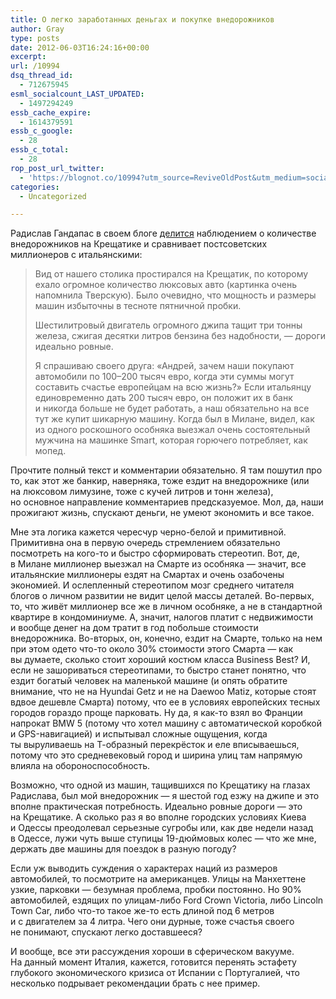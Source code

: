 ```yaml
---
title: О легко заработанных деньгах и покупке внедорожников
author: Gray
type: posts
date: 2012-06-03T16:24:16+00:00
excerpt:
url: /10994
dsq_thread_id:
  - 712675945
esml_socialcount_LAST_UPDATED:
  - 1497294249
essb_cache_expire:
  - 1614379591
essb_c_google:
  - 28
essb_c_total:
  - 28
rop_post_url_twitter:
  - 'https://blognot.co/10994?utm_source=ReviveOldPost&utm_medium=social&utm_campaign=ReviveOldPost'
categories:
  - Uncategorized

---
```








Радислав Гандапас в&nbsp;своем блоге [делится][1] наблюдением о&nbsp;количестве внедорожников на&nbsp;Крещатике и&nbsp;сравнивает постсоветских миллионеров с&nbsp;итальянскими:

> Вид от&nbsp;нашего столика простирался на&nbsp;Крещатик, по&nbsp;которому ехало огромное количество люксовых авто (картинка очень напомнила Тверскую). Было очевидно, что мощность и&nbsp;размеры машин избыточны в&nbsp;тесноте пятничной пробки.
> 
> Шестилитровый двигатель огромного джипа тащит три тонны железа, сжигая десятки литров бензина без надобности,&nbsp;&mdash; дороги идеально ровные.
> 
> Я&nbsp;спрашиваю своего друга: &laquo;Андрей, зачем наши покупают автомобили по&nbsp;100&ndash;200 тысяч евро, когда эти суммы могут составить счастье европейцам на&nbsp;всю жизнь?&raquo; Если итальянцу единовременно дать 200 тысяч евро, он&nbsp;положит их&nbsp;в&nbsp;банк и&nbsp;никогда больше не&nbsp;будет работать, а&nbsp;наш обязательно на&nbsp;все тут&nbsp;же купит шикарную машину. Когда был в&nbsp;Милане, видел, как из&nbsp;одного роскошного особняка выезжал очень состоятельный мужчина на&nbsp;машинке Smart, которая горючего потребляет, как мопед.

Прочтите полный текст и&nbsp;комментарии обязательно. Я&nbsp;там пошутил про то, как этот&nbsp;же банкир, наверняка, тоже ездит на&nbsp;внедорожнике (или на&nbsp;люксовом лимузине, тоже с&nbsp;кучей литров и&nbsp;тонн железа), но&nbsp;основное направление комментариев предсказуемое. Мол, да, наши прожигают жизнь, спускают деньги, не&nbsp;умеют экономить и&nbsp;все такое. 

Мне эта логика кажется чересчур <nobr>черно-белой</nobr> и&nbsp;примитивной. Примитивна она в&nbsp;первую очередь стремлением обязательно посмотреть на&nbsp;<nobr>кого-то</nobr> и&nbsp;быстро сформировать стереотип. Вот, де, в&nbsp;Милане миллионер выезжал на&nbsp;Смарте из&nbsp;особняка&nbsp;&mdash; значит, все итальянские миллионеры ездят на&nbsp;Смартах и&nbsp;очень озабочены экономией. И&nbsp;ослепленный стереотипом мозг среднего читателя блогов о&nbsp;личном развитии не&nbsp;видит целой массы деталей. <nobr>Во-первых</nobr>, то, что живёт миллионер все&nbsp;же в&nbsp;личном особняке, а&nbsp;не&nbsp;в&nbsp;стандартной квартире в&nbsp;кондоминиуме. А, значит, налогов платит с&nbsp;недвижимости и&nbsp;вообще денег на&nbsp;дом тратит в&nbsp;год побольше стоимости внедорожника. <nobr>Во-вторых</nobr>, он, конечно, ездит на&nbsp;Смарте, только на&nbsp;нем при этом одето <nobr>что-то</nobr> около 30% стоимости этого Смарта&nbsp;&mdash; как вы&nbsp;думаете, сколько стоит хороший костюм класса Business Best? И, если не&nbsp;зашориваться стереотипами, то&nbsp;быстро станет понятно, что ездит богатый человек на&nbsp;маленькой машине (и&nbsp;опять обратите внимание, что не&nbsp;на&nbsp;Hyundai Getz и&nbsp;не&nbsp;на&nbsp;Daewoo Matiz, которые стоят вдвое дешевле Смарта) потому, что ее&nbsp;в&nbsp;условиях европейских тесных городов гораздо проще парковать. Ну&nbsp;да, я&nbsp;<nobr>как-то</nobr> взял во&nbsp;Франции напрокат BMW 5 (потому что хотел машину с&nbsp;автоматической коробкой и&nbsp;<nobr>GPS-навигацией</nobr>) и&nbsp;испытывал сложные ощущения, когда ты&nbsp;выруливаешь на&nbsp;<nobr>Т-образный</nobr> перекрёсток и&nbsp;еле вписываешься, потому что это средневековый город и&nbsp;ширина улиц там напрямую влияла на&nbsp;обороноспособность.

Возможно, что одной из&nbsp;машин, тащившихся по&nbsp;Крещатику на&nbsp;глазах Радислава, был мой внедорожник&nbsp;&mdash; я&nbsp;шестой год езжу на&nbsp;джипе и&nbsp;это вполне практическая потребность. Идеально ровные дороги&nbsp;&mdash; это на&nbsp;Крещатике. А&nbsp;сколько раз я&nbsp;во&nbsp;вполне городских условиях Киева и&nbsp;Одессы преодолевал серьезные сугробы или, как две недели назад в&nbsp;Одессе, лужи чуть выше ступицы <nobr>19-дюймовых</nobr> колес&nbsp;&mdash; что&nbsp;же мне, держать две машины для поездок в&nbsp;разную погоду?

Если уж&nbsp;выводить суждения о&nbsp;характерах наций из&nbsp;размеров автомобилей, то&nbsp;посмотрите на&nbsp;американцев. Улицы на&nbsp;Манхеттене узкие, парковки&nbsp;&mdash; безумная проблема, пробки постоянно. Но&nbsp;90% автомобилей, ездящих по&nbsp;<nobr>улицам-либо</nobr> Ford Crown Victoria, либо Lincoln Town Car, либо <nobr>что-то</nobr> такое&nbsp;<nobr>же-то</nobr> есть длиной под 6&nbsp;метров и&nbsp;с&nbsp;двигателем за&nbsp;4 литра. Чего они дурные, тоже счастья своего не&nbsp;понимают, спускают легко доставшееся? 

И&nbsp;вообще, все эти рассуждения хороши в&nbsp;сферическом вакууме. На&nbsp;данный момент Италия, кажется, готовится перенять эстафету глубокого экономического кризиса от&nbsp;Испании с&nbsp;Португалией, что несколько подрывает рекомендации брать с&nbsp;нее пример.

 [1]: http://www.radislavgandapas.com/legko-zarabotannie/